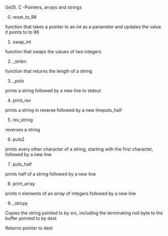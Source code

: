 0x05. C -Pointers, arrays and strings

0. reset_to_98

function that takes a pointer to an int as a parameter and updates the value it points to to 98



1. swap_int

function that swaps the values of two integers



2. _strlen

function that returns the length of a string



3. _puts

prints a string followed by a new line to stdout



4. print_rev

prints a string in reverse followed by a new lineputs_half



5. rev_string

reverses a string



6. puts2

prints every other character of a string, starting with the first character, followed by a new line



7. puts_half

prints half of a string followed by a new line



8. print_array

prints n elements of an array of integers followed by a new line



9. _strcpy

Copies the string pointed to by src, including the terminating null byte to the buffer pointed to by dest



Returns pointer to dest
